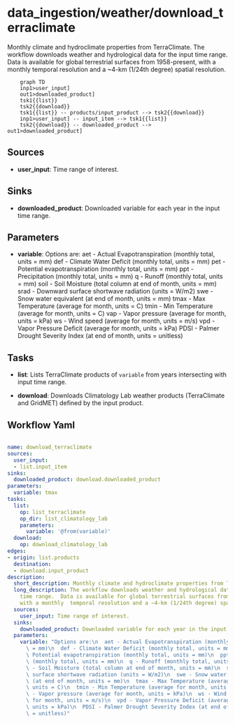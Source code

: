 # data_ingestion/weather/download_terraclimate

Monthly climate and hydroclimate properties from TerraClimate. The workflow downloads weather and hydrological data for the input time range.  Data is available for global terrestrial surfaces from 1958-present, with a monthly  temporal resolution and a ~4-km (1/24th degree) spatial resolution.

```{mermaid}
    graph TD
    inp1>user_input]
    out1>downloaded_product]
    tsk1{{list}}
    tsk2{{download}}
    tsk1{{list}} -- products/input_product --> tsk2{{download}}
    inp1>user_input] -- input_item --> tsk1{{list}}
    tsk2{{download}} -- downloaded_product --> out1>downloaded_product]
```

## Sources

- **user_input**: Time range of interest.

## Sinks

- **downloaded_product**: Downloaded variable for each year in the input time range.

## Parameters

- **variable**: Options are:
  aet - Actual Evapotranspiration (monthly total, units = mm)
  def - Climate Water Deficit (monthly total, units = mm)
  pet - Potential evapotranspiration (monthly total, units = mm)
  ppt - Precipitation (monthly total, units = mm)
  q - Runoff (monthly total, units = mm)
  soil - Soil Moisture (total column at end of month, units = mm)
  srad - Downward surface shortwave radiation (units = W/m2)
  swe - Snow water equivalent (at end of month, units = mm)
  tmax - Max Temperature (average for month, units = C)
  tmin - Min Temperature (average for month, units = C)
  vap - Vapor pressure (average for month, units = kPa)
  ws - Wind speed (average for month, units = m/s)
  vpd - Vapor Pressure Deficit (average for month, units = kPa)
  PDSI - Palmer Drought Severity Index (at end of month, units = unitless)

## Tasks

- **list**: Lists TerraClimate products of `variable` from years intersecting with input time range.

- **download**: Downloads Climatology Lab weather products (TerraClimate and GridMET) defined by the input product.

## Workflow Yaml

```yaml

name: download_terraclimate
sources:
  user_input:
  - list.input_item
sinks:
  downloaded_product: download.downloaded_product
parameters:
  variable: tmax
tasks:
  list:
    op: list_terraclimate
    op_dir: list_climatology_lab
    parameters:
      variable: '@from(variable)'
  download:
    op: download_climatology_lab
edges:
- origin: list.products
  destination:
  - download.input_product
description:
  short_description: Monthly climate and hydroclimate properties from TerraClimate.
  long_description: The workflow downloads weather and hydrological data for the input
    time range.  Data is available for global terrestrial surfaces from 1958-present,
    with a monthly  temporal resolution and a ~4-km (1/24th degree) spatial resolution.
  sources:
    user_input: Time range of interest.
  sinks:
    downloaded_product: Downloaded variable for each year in the input time range.
  parameters:
    variable: "Options are:\n  aet - Actual Evapotranspiration (monthly total, units\
      \ = mm)\n  def - Climate Water Deficit (monthly total, units = mm)\n  pet -\
      \ Potential evapotranspiration (monthly total, units = mm)\n  ppt - Precipitation\
      \ (monthly total, units = mm)\n  q - Runoff (monthly total, units = mm)\n  soil\
      \ - Soil Moisture (total column at end of month, units = mm)\n  srad - Downward\
      \ surface shortwave radiation (units = W/m2)\n  swe - Snow water equivalent\
      \ (at end of month, units = mm)\n  tmax - Max Temperature (average for month,\
      \ units = C)\n  tmin - Min Temperature (average for month, units = C)\n  vap\
      \ - Vapor pressure (average for month, units = kPa)\n  ws - Wind speed (average\
      \ for month, units = m/s)\n  vpd - Vapor Pressure Deficit (average for month,\
      \ units = kPa)\n  PDSI - Palmer Drought Severity Index (at end of month, units\
      \ = unitless)"


```